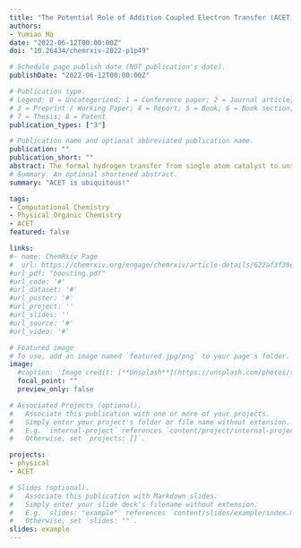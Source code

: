 ```yaml
---
title: "The Potential Role of Addition Coupled Electron Transfer (ACET) in Single Atom Catalysis: The Hydrogen Transfer from Metalloporphyrin to Imine is an ACET"
authors:
- Yumiao Ma
date: "2022-06-12T00:00:00Z"
doi: "10.26434/chemrxiv-2022-p1p49"

# Schedule page publish date (NOT publication's date).
publishDate: "2022-06-12T00:00:00Z"

# Publication type.
# Legend: 0 = Uncategorized; 1 = Conference paper; 2 = Journal article;
# 3 = Preprint / Working Paper; 4 = Report; 5 = Book; 6 = Book section;
# 7 = Thesis; 8 = Patent
publication_types: ["3"]

# Publication name and optional abbreviated publication name.
publication: ""
publication_short: ""
abstract: The formal hydrogen transfer from single atom catalyst to unsaturated compounds is of great interest in the catalysis research. With the hydrogen transfer from metalloporphyrin hydride (MPcH, M = Fe, Co) to imines as an example, we have shown that this reaction is an addition coupled electron transfer (ACET) reaction instead of a hydride transfer, by combining density functional theory (DFT), multireference calculations, intrinsic reaction coordinate analysis and substituent effect study. The ACET mechanism is universe in both low-polar solvent (dichloromethane) and high-polar protic solvent (2-propanal). The barrier versus Hammett substituent constant relationship under dichloromethane solvation features a volcano-like shape, in which both electron-withdrawing and electron-donating groups accelerates the reaction. While the structure-reactivity relationship cannot be rationalized by either substituent constant σp or the spin delocalization constant σJJ, it can be successfully explained by a theoretical model of ACET proposed by us for the first time in this work. This work shows that ACET may be ubiquitous in single atom catalyzed addition reactions.
# Summary. An optional shortened abstract.
summary: "ACET is ubiquitous!"

tags:
- Computational Chemistry
- Physical Organic Chemistry
- ACET
featured: false

links:
#- name: ChemRxiv Page
#  url: https://chemrxiv.org/engage/chemrxiv/article-details/622af3f39e8766f8a6e448d2
#url_pdf: "boosting.pdf"
#url_code: '#'
#url_dataset: '#'
#url_poster: '#'
#url_project: ''
#url_slides: ''
#url_source: '#'
#url_video: '#'

# Featured image
# To use, add an image named `featured.jpg/png` to your page's folder. 
image:
  #caption: 'Image credit: [**Unsplash**](https://unsplash.com/photos/s9CC2SKySJM)'
  focal_point: ""
  preview_only: false

# Associated Projects (optional).
#   Associate this publication with one or more of your projects.
#   Simply enter your project's folder or file name without extension.
#   E.g. `internal-project` references `content/project/internal-project/index.md`.
#   Otherwise, set `projects: []`.

projects:
- physical
- ACET

# Slides (optional).
#   Associate this publication with Markdown slides.
#   Simply enter your slide deck's filename without extension.
#   E.g. `slides: "example"` references `content/slides/example/index.md`.
#   Otherwise, set `slides: ""`.
slides: example
---
```


